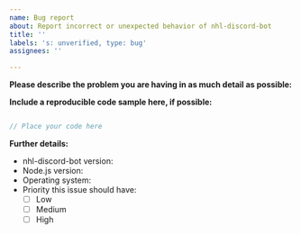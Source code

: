 ```yaml
---
name: Bug report
about: Report incorrect or unexpected behavior of nhl-discord-bot
title: ''
labels: 's: unverified, type: bug'
assignees: ''

---
```


**Please describe the problem you are having in as much detail as possible:**

**Include a reproducible code sample here, if possible:**
```js

// Place your code here

```

**Further details:**
- nhl-discord-bot version:
- Node.js version:
- Operating system:
- Priority this issue should have:
  - [ ] Low
  - [ ] Medium
  - [ ] High